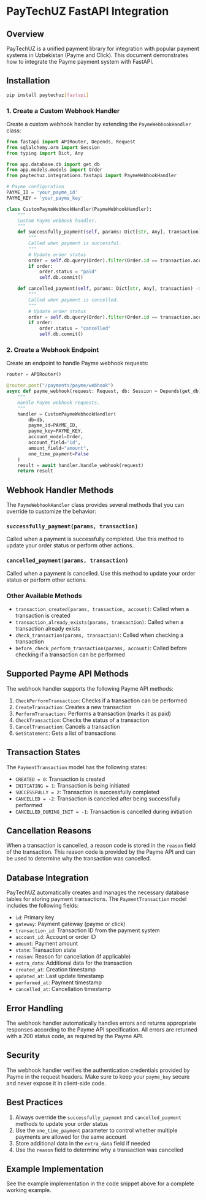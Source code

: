 # PayTechUZ FastAPI Integration

## Overview

PayTechUZ is a unified payment library for integration with popular payment systems in Uzbekistan (Payme and Click). This document demonstrates how to integrate the Payme payment system with FastAPI.

## Installation

```bash
pip install paytechuz[fastapi]
```

### 1. Create a Custom Webhook Handler

Create a custom webhook handler by extending the `PaymeWebhookHandler` class:

```python
from fastapi import APIRouter, Depends, Request
from sqlalchemy.orm import Session
from typing import Dict, Any

from app.database.db import get_db
from app.models.models import Order
from paytechuz.integrations.fastapi import PaymeWebhookHandler

# Payme configuration
PAYME_ID = 'your_payme_id'
PAYME_KEY = 'your_payme_key'

class CustomPaymeWebhookHandler(PaymeWebhookHandler):
    """
    Custom Payme webhook handler.
    """
    def successfully_payment(self, params: Dict[str, Any], transaction) -> None:
        """
        Called when payment is successful.
        """
        # Update order status
        order = self.db.query(Order).filter(Order.id == transaction.account_id).first()
        if order:
            order.status = "paid"
            self.db.commit()

    def cancelled_payment(self, params: Dict[str, Any], transaction) -> None:
        """
        Called when payment is cancelled.
        """
        # Update order status
        order = self.db.query(Order).filter(Order.id == transaction.account_id).first()
        if order:
            order.status = "cancelled"
            self.db.commit()
```

### 2. Create a Webhook Endpoint

Create an endpoint to handle Payme webhook requests:

```python
router = APIRouter()

@router.post("/payments/payme/webhook")
async def payme_webhook(request: Request, db: Session = Depends(get_db)):
    """
    Handle Payme webhook requests.
    """
    handler = CustomPaymeWebhookHandler(
        db=db,
        payme_id=PAYME_ID,
        payme_key=PAYME_KEY,
        account_model=Order,
        account_field="id",
        amount_field="amount",
        one_time_payment=False
    )
    result = await handler.handle_webhook(request)
    return result
```

## Webhook Handler Methods

The `PaymeWebhookHandler` class provides several methods that you can override to customize the behavior:

### `successfully_payment(params, transaction)`

Called when a payment is successfully completed. Use this method to update your order status or perform other actions.

### `cancelled_payment(params, transaction)`

Called when a payment is cancelled. Use this method to update your order status or perform other actions.

### Other Available Methods

- `transaction_created(params, transaction, account)`: Called when a transaction is created
- `transaction_already_exists(params, transaction)`: Called when a transaction already exists
- `check_transaction(params, transaction)`: Called when checking a transaction
- `before_check_perform_transaction(params, account)`: Called before checking if a transaction can be performed

## Supported Payme API Methods

The webhook handler supports the following Payme API methods:

1. `CheckPerformTransaction`: Checks if a transaction can be performed
2. `CreateTransaction`: Creates a new transaction
3. `PerformTransaction`: Performs a transaction (marks it as paid)
4. `CheckTransaction`: Checks the status of a transaction
5. `CancelTransaction`: Cancels a transaction
6. `GetStatement`: Gets a list of transactions

## Transaction States

The `PaymentTransaction` model has the following states:

- `CREATED = 0`: Transaction is created
- `INITIATING = 1`: Transaction is being initiated
- `SUCCESSFULLY = 2`: Transaction is successfully completed
- `CANCELLED = -2`: Transaction is cancelled after being successfully performed
- `CANCELLED_DURING_INIT = -1`: Transaction is cancelled during initiation

## Cancellation Reasons

When a transaction is cancelled, a reason code is stored in the `reason` field of the transaction. This reason code is provided by the Payme API and can be used to determine why the transaction was cancelled.

## Database Integration

PayTechUZ automatically creates and manages the necessary database tables for storing payment transactions. The `PaymentTransaction` model includes the following fields:

- `id`: Primary key
- `gateway`: Payment gateway (payme or click)
- `transaction_id`: Transaction ID from the payment system
- `account_id`: Account or order ID
- `amount`: Payment amount
- `state`: Transaction state
- `reason`: Reason for cancellation (if applicable)
- `extra_data`: Additional data for the transaction
- `created_at`: Creation timestamp
- `updated_at`: Last update timestamp
- `performed_at`: Payment timestamp
- `cancelled_at`: Cancellation timestamp

## Error Handling

The webhook handler automatically handles errors and returns appropriate responses according to the Payme API specification. All errors are returned with a 200 status code, as required by the Payme API.

## Security

The webhook handler verifies the authentication credentials provided by Payme in the request headers. Make sure to keep your `payme_key` secure and never expose it in client-side code.

## Best Practices

1. Always override the `successfully_payment` and `cancelled_payment` methods to update your order status
2. Use the `one_time_payment` parameter to control whether multiple payments are allowed for the same account
3. Store additional data in the `extra_data` field if needed
4. Use the `reason` field to determine why a transaction was cancelled

## Example Implementation

See the example implementation in the code snippet above for a complete working example.
